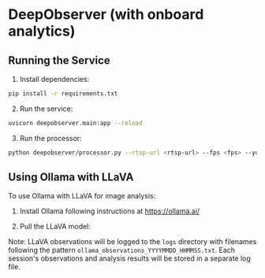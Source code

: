 # DeepObserver (with onboard analytics)

## Running the Service

1. Install dependencies:
```bash
pip install -r requirements.txt
```

2. Run the service:
```bash
uvicorn deepobserver.main:app --reload
```

3. Run the processor:
```bash
python deepobserver/processor.py --rtsp-url <rtsp-url> --fps <fps> --yolo-model <yolo-model> --llm-backend <llm-backend>
```

## Using Ollama with LLaVA

To use Ollama with LLaVA for image analysis:

1. Install Ollama following instructions at https://ollama.ai/

2. Pull the LLaVA model:

Note: LLaVA observations will be logged to the `logs` directory with filenames following the pattern `ollama_observations_YYYYMMDD_HHMMSS.txt`. Each session's observations and analysis results will be stored in a separate log file.